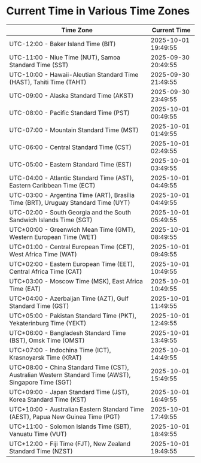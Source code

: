 # Current Time in Various Time Zones

| Time Zone | Current Time |
|-----------|--------------|
| UTC-12:00 - Baker Island Time (BIT) | 2025-10-01 19:49:55 |
| UTC-11:00 - Niue Time (NUT), Samoa Standard Time (SST) | 2025-09-30 20:49:55 |
| UTC-10:00 - Hawaii-Aleutian Standard Time (HAST), Tahiti Time (TAHT) | 2025-09-30 21:49:55 |
| UTC-09:00 - Alaska Standard Time (AKST) | 2025-09-30 23:49:55 |
| UTC-08:00 - Pacific Standard Time (PST) | 2025-10-01 00:49:55 |
| UTC-07:00 - Mountain Standard Time (MST) | 2025-10-01 01:49:55 |
| UTC-06:00 - Central Standard Time (CST) | 2025-10-01 02:49:55 |
| UTC-05:00 - Eastern Standard Time (EST) | 2025-10-01 03:49:55 |
| UTC-04:00 - Atlantic Standard Time (AST), Eastern Caribbean Time (ECT) | 2025-10-01 04:49:55 |
| UTC-03:00 - Argentina Time (ART), Brasília Time (BRT), Uruguay Standard Time (UYT) | 2025-10-01 04:49:55 |
| UTC-02:00 - South Georgia and the South Sandwich Islands Time (SGT) | 2025-10-01 05:49:55 |
| UTC±00:00 - Greenwich Mean Time (GMT), Western European Time (WET) | 2025-10-01 08:49:55 |
| UTC+01:00 - Central European Time (CET), West Africa Time (WAT) | 2025-10-01 09:49:55 |
| UTC+02:00 - Eastern European Time (EET), Central Africa Time (CAT) | 2025-10-01 10:49:55 |
| UTC+03:00 - Moscow Time (MSK), East Africa Time (EAT) | 2025-10-01 10:49:55 |
| UTC+04:00 - Azerbaijan Time (AZT), Gulf Standard Time (GST) | 2025-10-01 11:49:55 |
| UTC+05:00 - Pakistan Standard Time (PKT), Yekaterinburg Time (YEKT) | 2025-10-01 12:49:55 |
| UTC+06:00 - Bangladesh Standard Time (BST), Omsk Time (OMST) | 2025-10-01 13:49:55 |
| UTC+07:00 - Indochina Time (ICT), Krasnoyarsk Time (KRAT) | 2025-10-01 14:49:55 |
| UTC+08:00 - China Standard Time (CST), Australian Western Standard Time (AWST), Singapore Time (SGT) | 2025-10-01 15:49:55 |
| UTC+09:00 - Japan Standard Time (JST), Korea Standard Time (KST) | 2025-10-01 16:49:55 |
| UTC+10:00 - Australian Eastern Standard Time (AEST), Papua New Guinea Time (PGT) | 2025-10-01 17:49:55 |
| UTC+11:00 - Solomon Islands Time (SBT), Vanuatu Time (VUT) | 2025-10-01 18:49:55 |
| UTC+12:00 - Fiji Time (FJT), New Zealand Standard Time (NZST) | 2025-10-01 19:49:55 |
